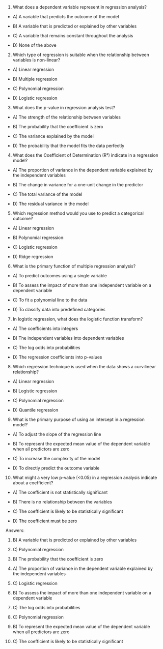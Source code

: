 1. What does a dependent variable represent in regression analysis?

 - A) A variable that predicts the outcome of the model

 - B) A variable that is predicted or explained by other variables

 - C) A variable that remains constant throughout the analysis

 - D) None of the above



2. Which type of regression is suitable when the relationship between variables is non-linear?

 - A) Linear regression

 - B) Multiple regression

 - C) Polynomial regression

 - D) Logistic regression



3. What does the p-value in regression analysis test?

 - A) The strength of the relationship between variables

 - B) The probability that the coefficient is zero

 - C) The variance explained by the model

 - D) The probability that the model fits the data perfectly



4. What does the Coefficient of Determination (R²) indicate in a regression model?

 - A) The proportion of variance in the dependent variable explained by the independent variables

 - B) The change in variance for a one-unit change in the predictor

 - C) The total variance of the model

 - D) The residual variance in the model



5. Which regression method would you use to predict a categorical outcome?

 - A) Linear regression

 - B) Polynomial regression

 - C) Logistic regression

 - D) Ridge regression



6. What is the primary function of multiple regression analysis?

 - A) To predict outcomes using a single variable

 - B) To assess the impact of more than one independent variable on a dependent variable

 - C) To fit a polynomial line to the data

 - D) To classify data into predefined categories



7. In logistic regression, what does the logistic function transform?

 - A) The coefficients into integers

 - B) The independent variables into dependent variables

 - C) The log odds into probabilities

 - D) The regression coefficients into p-values



8. Which regression technique is used when the data shows a curvilinear relationship?

 - A) Linear regression

 - B) Logistic regression

 - C) Polynomial regression

 - D) Quantile regression



9. What is the primary purpose of using an intercept in a regression model?

 - A) To adjust the slope of the regression line

 - B) To represent the expected mean value of the dependent variable when all predictors are zero

 - C) To increase the complexity of the model

 - D) To directly predict the outcome variable



10. What might a very low p-value (<0.05) in a regression analysis indicate about a coefficient?

 - A) The coefficient is not statistically significant

 - B) There is no relationship between the variables

 - C) The coefficient is likely to be statistically significant

 - D) The coefficient must be zero





Answers:



1. B) A variable that is predicted or explained by other variables

2. C) Polynomial regression

3. B) The probability that the coefficient is zero

4. A) The proportion of variance in the dependent variable explained by the independent variables

5. C) Logistic regression

6. B) To assess the impact of more than one independent variable on a dependent variable

7. C) The log odds into probabilities

8. C) Polynomial regression

9. B) To represent the expected mean value of the dependent variable when all predictors are zero

10. C) The coefficient is likely to be statistically significant

